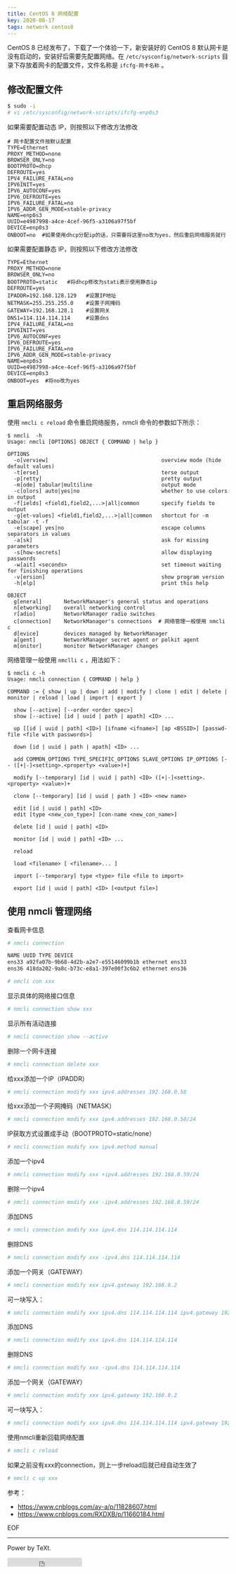 ```yaml
---
title: CentOS 8 网络配置
key: 2020-08-17
tags: network centos8 
---
```


CentOS 8 已经发布了，下载了一个体验一下，新安装好的 CentOS 8 默认网卡是没有启动的，安装好后需要先配置网络。在 `/etc/sysconfig/network-scripts` 目录下存放着网卡的配置文件，文件名称是 `ifcfg-网卡名称` 。

<!--more-->

## 修改配置文件

```bash
$ sudo -i
# vi /etc/sysconfig/network-scripts/ifcfg-enp0s3
```

如果需要配置动态 IP，则按照以下修改方法修改

```
# 网卡配置文件按默认配置
TYPE=Ethernet
PROXY_METHOD=none
BROWSER_ONLY=no
BOOTPROTO=dhcp
DEFROUTE=yes
IPV4_FAILURE_FATAL=no
IPV6INIT=yes
IPV6_AUTOCONF=yes
IPV6_DEFROUTE=yes
IPV6_FAILURE_FATAL=no
IPV6_ADDR_GEN_MODE=stable-privacy
NAME=enp0s3
UUID=e4987998-a4ce-4cef-96f5-a3106a97f5bf
DEVICE=enp0s3
ONBOOT=no  #如果使用dhcp分配ip的话，只需要将这里no改为yes，然后重启网络服务就行

```

如果需要配置静态 IP，则按照以下修改方法修改

```
TYPE=Ethernet
PROXY_METHOD=none
BROWSER_ONLY=no
BOOTPROTO=static   #将dhcp修改为stati表示使用静态ip
DEFROUTE=yes
IPADDR=192.168.128.129   #设置IP地址
NETMASK=255.255.255.0    #设置子网掩码
GATEWAY=192.168.128.1    #设置网关
DNS1=114.114.114.114     #设置dns
IPV4_FAILURE_FATAL=no
IPV6INIT=yes
IPV6_AUTOCONF=yes
IPV6_DEFROUTE=yes
IPV6_FAILURE_FATAL=no
IPV6_ADDR_GEN_MODE=stable-privacy
NAME=enp0s3
UUID=e4987998-a4ce-4cef-96f5-a3106a97f5bf
DEVICE=enp0s3
ONBOOT=yes  #将no改为yes
```

## 重启网络服务

使用 `nmcli c reload` 命令重启网络服务，nmcli 命令的参数如下所示：


```
$ nmcli  -h
Usage: nmcli [OPTIONS] OBJECT { COMMAND | help }

OPTIONS
  -o[verview]                                    overview mode (hide default values)
  -t[erse]                                       terse output
  -p[retty]                                      pretty output
  -m[ode] tabular|multiline                      output mode
  -c[olors] auto|yes|no                          whether to use colors in output
  -f[ields] <field1,field2,...>|all|common       specify fields to output
  -g[et-values] <field1,field2,...>|all|common   shortcut for -m tabular -t -f
  -e[scape] yes|no                               escape columns separators in values
  -a[sk]                                         ask for missing parameters
  -s[how-secrets]                                allow displaying passwords
  -w[ait] <seconds>                              set timeout waiting for finishing operations
  -v[ersion]                                     show program version
  -h[elp]                                        print this help

OBJECT
  g[eneral]       NetworkManager's general status and operations
  n[etworking]    overall networking control
  r[adio]         NetworkManager radio switches
  c[onnection]    NetworkManager's connections  # 网络管理一般使用 nmcli c
  d[evice]        devices managed by NetworkManager
  a[gent]         NetworkManager secret agent or polkit agent
  m[onitor]       monitor NetworkManager changes

```

网络管理一般使用 `nmclli c` ，用法如下：

```
$ nmcli c -h
Usage: nmcli connection { COMMAND | help }

COMMAND := { show | up | down | add | modify | clone | edit | delete | monitor | reload | load | import | export }

  show [--active] [--order <order spec>]
  show [--active] [id | uuid | path | apath] <ID> ...

  up [[id | uuid | path] <ID>] [ifname <ifname>] [ap <BSSID>] [passwd-file <file with passwords>]

  down [id | uuid | path | apath] <ID> ...

  add COMMON_OPTIONS TYPE_SPECIFIC_OPTIONS SLAVE_OPTIONS IP_OPTIONS [-- ([+|-]<setting>.<property> <value>)+]

  modify [--temporary] [id | uuid | path] <ID> ([+|-]<setting>.<property> <value>)+

  clone [--temporary] [id | uuid | path ] <ID> <new name>

  edit [id | uuid | path] <ID>
  edit [type <new_con_type>] [con-name <new_con_name>]

  delete [id | uuid | path] <ID>

  monitor [id | uuid | path] <ID> ...

  reload

  load <filename> [ <filename>... ]

  import [--temporary] type <type> file <file to import>

  export [id | uuid | path] <ID> [<output file>]
```

## 使用 nmcli 管理网络

查看网卡信息

```bash
# nmcli connection

NAME UUID TYPE DEVICE
ens33 a92fa07b-9b68-4d2b-a2e7-e55146099b1b ethernet ens33
ens36 418da202-9a8c-b73c-e8a1-397e00f3c6b2 ethernet ens36

# nmcli con xxx
```

显示具体的网络接口信息

```bash
# nmcli connection show xxx
```


显示所有活动连接

```bash
# nmcli connection show --active 
```

删除一个网卡连接

```bash
# nmcli connection delete xxx
```


给xxx添加一个IP（IPADDR）

```bash
# nmcli connection modify xxx ipv4.addresses 192.168.0.58
```


给xxx添加一个子网掩码（NETMASK）

```bash
# nmcli connection modify xxx ipv4.addresses 192.168.0.58/24
```


IP获取方式设置成手动（BOOTPROTO=static/none）

```bash
# nmcli connection modify xxx ipv4.method manual
```


添加一个ipv4

```bash
# nmcli connection modify xxx +ipv4.addresses 192.168.0.59/24
```


删除一个ipv4

```bash
# nmcli connection modify xxx -ipv4.addresses 192.168.0.59/24
```


添加DNS

```bash
# nmcli connection modify xxx ipv4.dns 114.114.114.114
```


删除DNS

```bash
# nmcli connection modify xxx -ipv4.dns 114.114.114.114
```


添加一个网关（GATEWAY）

```bash
# nmcli connection modify xxx ipv4.gateway 192.168.0.2
```


可一块写入：

```bash
# nmcli connection modify xxx ipv4.dns 114.114.114.114 ipv4.gateway 192.168.0.2
```


添加DNS

```bash
# nmcli connection modify xxx ipv4.dns 114.114.114.114
```


删除DNS

```bash
# nmcli connection modify xxx -ipv4.dns 114.114.114.114
```

添加一个网关（GATEWAY）

```bash
# nmcli connection modify xxx ipv4.gateway 192.168.0.2
```

可一块写入：

```bash
# nmcli connection modify xxx ipv4.dns 114.114.114.114 ipv4.gateway 192.168.0.2
```


使用nmcli重新回载网络配置

```bash
# nmcli c reload
```


如果之前没有xxx的connection，则上一步reload后就已经自动生效了

```bash
# nmcli c up xxx
```


参考：

- https://www.cnblogs.com/ay-a/p/11828607.html
- https://www.cnblogs.com/RXDXB/p/11660184.html


EOF

---

Power by TeXt.

<iframe src="https://ghbtns.com/github-btn.html?user=kitian616&repo=jekyll-TeXt-theme&type=star&count=true" frameborder="0" scrolling="0" width="170px" height="20px"></iframe>





